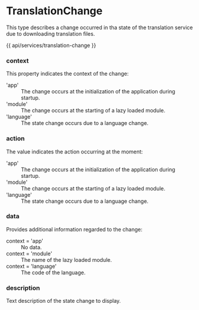 <!-- ======================================================================
--- Search engine
title:          TranslationChange
keywords:       service, state, change
description:    TranslationChange describes a change in the state of the TranslationService.
--- Menu system
order:          10
text:           TranslationChange
hidden:         false
umbel:          false
--- Page properties
id:             
document:       
layout:         layout-2-left
$-left:         #side-menu
searchable:     true
--- Side menu
side-menu-root:     /api
side-menu-header:   API
side-menu-top:      
side-menu-depth:    2
======================================================================= -->

# TranslationChange

This type describes a change occurred in tha state of the translation service
due to downloading translation files.

{{ api/services/translation-change }}

### context

This property indicates the context of the change:

<dl>
  <dt>'app'</dt>
  <dd>
    The change occurs at the initialization of the application during startup.
  </dd>
  <dt>'module'</dt>
  <dd>
    The change occurs at the starting of a lazy loaded module.
  </dd>
  <dt>'language'</dt>
  <dd>
    The state change occurs due to a language change.
  </dd>
</dl>

### action

The value indicates the action occurring at the moment:

<dl>
  <dt>'app'</dt>
  <dd>
    The change occurs at the initialization of the application during startup.
  </dd>
  <dt>'module'</dt>
  <dd>
    The change occurs at the starting of a lazy loaded module.
  </dd>
  <dt>'language'</dt>
  <dd>
    The state change occurs due to a language change.
  </dd>
</dl>

### data

Provides additional information regarded to the change:

<dl>
  <dt>
    <span class="js-type">context =</span> 'app'
  </dt>
  <dd>
    No data.
  </dd>
  <dt>
    <span class="js-type">context =</span> 'module'
  </dt>
  <dd>
    The name of the lazy loaded module.
  </dd>
  <dt>
    <span class="js-type">context =</span> 'language'
  </dt>
  <dd>
    The code of the language.
  </dd>
</dl>

### description

Text description of the state change to display.
